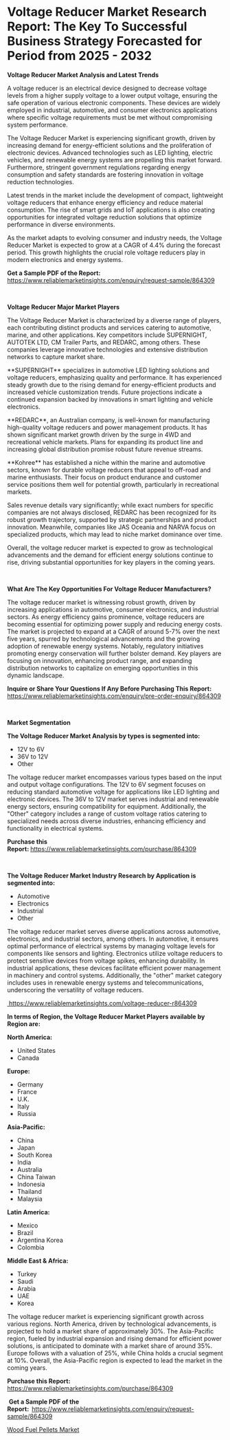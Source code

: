 <p><h1>Voltage Reducer Market Research Report: The Key To Successful Business Strategy Forecasted for Period from 2025 - 2032</h1></p><p><strong>Voltage Reducer Market Analysis and Latest Trends</strong></p>
<p><p>A voltage reducer is an electrical device designed to decrease voltage levels from a higher supply voltage to a lower output voltage, ensuring the safe operation of various electronic components. These devices are widely employed in industrial, automotive, and consumer electronics applications where specific voltage requirements must be met without compromising system performance.</p><p>The Voltage Reducer Market is experiencing significant growth, driven by increasing demand for energy-efficient solutions and the proliferation of electronic devices. Advanced technologies such as LED lighting, electric vehicles, and renewable energy systems are propelling this market forward. Furthermore, stringent government regulations regarding energy consumption and safety standards are fostering innovation in voltage reduction technologies.</p><p>Latest trends in the market include the development of compact, lightweight voltage reducers that enhance energy efficiency and reduce material consumption. The rise of smart grids and IoT applications is also creating opportunities for integrated voltage reduction solutions that optimize performance in diverse environments.</p><p>As the market adapts to evolving consumer and industry needs, the Voltage Reducer Market is expected to grow at a CAGR of 4.4% during the forecast period. This growth highlights the crucial role voltage reducers play in modern electronics and energy systems.</p></p>
<p><strong>Get a Sample PDF of the Report:&nbsp;</strong> <a href="https://www.reliablemarketinsights.com/enquiry/request-sample/864309?utm_campaign=1938&utm_medium=2&utm_source=Github&utm_content=ia&utm_term=07042025&utm_id=voltage-reducer">https://www.reliablemarketinsights.com/enquiry/request-sample/864309</a></p>
<p>&nbsp;</p>
<p><strong>Voltage Reducer Major Market Players</strong></p>
<p><p>The Voltage Reducer Market is characterized by a diverse range of players, each contributing distinct products and services catering to automotive, marine, and other applications. Key competitors include SUPERNIGHT, AUTOTEK LTD, CM Trailer Parts, and REDARC, among others. These companies leverage innovative technologies and extensive distribution networks to capture market share.</p><p>**SUPERNIGHT** specializes in automotive LED lighting solutions and voltage reducers, emphasizing quality and performance. It has experienced steady growth due to the rising demand for energy-efficient products and increased vehicle customization trends. Future projections indicate a continued expansion backed by innovations in smart lighting and vehicle electronics.</p><p>**REDARC**, an Australian company, is well-known for manufacturing high-quality voltage reducers and power management products. It has shown significant market growth driven by the surge in 4WD and recreational vehicle markets. Plans for expanding its product line and increasing global distribution promise robust future revenue streams.</p><p>**Kohree** has established a niche within the marine and automotive sectors, known for durable voltage reducers that appeal to off-road and marine enthusiasts. Their focus on product endurance and customer service positions them well for potential growth, particularly in recreational markets.</p><p>Sales revenue details vary significantly; while exact numbers for specific companies are not always disclosed, REDARC has been recognized for its robust growth trajectory, supported by strategic partnerships and product innovation. Meanwhile, companies like JAS Oceania and NARVA focus on specialized products, which may lead to niche market dominance over time.</p><p>Overall, the voltage reducer market is expected to grow as technological advancements and the demand for efficient energy solutions continue to rise, driving substantial opportunities for key players in the coming years.</p></p>
<p>&nbsp;</p>
<p><strong>What Are The Key Opportunities For Voltage Reducer Manufacturers?</strong></p>
<p><p>The voltage reducer market is witnessing robust growth, driven by increasing applications in automotive, consumer electronics, and industrial sectors. As energy efficiency gains prominence, voltage reducers are becoming essential for optimizing power supply and reducing energy costs. The market is projected to expand at a CAGR of around 5-7% over the next five years, spurred by technological advancements and the growing adoption of renewable energy systems. Notably, regulatory initiatives promoting energy conservation will further bolster demand. Key players are focusing on innovation, enhancing product range, and expanding distribution networks to capitalize on emerging opportunities in this dynamic landscape.</p></p>
<p><strong>Inquire or Share Your Questions If Any Before Purchasing This Report:</strong> <a href="https://www.reliablemarketinsights.com/enquiry/pre-order-enquiry/864309?utm_campaign=1938&utm_medium=2&utm_source=Github&utm_content=ia&utm_term=07042025&utm_id=voltage-reducer">https://www.reliablemarketinsights.com/enquiry/pre-order-enquiry/864309</a></p>
<p>&nbsp;</p>
<p><strong>Market Segmentation</strong></p>
<p><strong>The Voltage Reducer Market Analysis by types is segmented into:</strong></p>
<p><ul><li>12V to 6V</li><li>36V to 12V</li><li>Other</li></ul></p>
<p><p>The voltage reducer market encompasses various types based on the input and output voltage configurations. The 12V to 6V segment focuses on reducing standard automotive voltage for applications like LED lighting and electronic devices. The 36V to 12V market serves industrial and renewable energy sectors, ensuring compatibility for equipment. Additionally, the "Other" category includes a range of custom voltage ratios catering to specialized needs across diverse industries, enhancing efficiency and functionality in electrical systems.</p></p>
<p><strong>Purchase this Report:&nbsp;</strong><a href="https://www.reliablemarketinsights.com/purchase/864309?utm_campaign=1938&utm_medium=2&utm_source=Github&utm_content=ia&utm_term=07042025&utm_id=voltage-reducer">https://www.reliablemarketinsights.com/purchase/864309</a></p>
<p>&nbsp;</p>
<p><strong>The Voltage Reducer Market Industry Research by Application is segmented into:</strong></p>
<p><ul><li>Automotive</li><li>Electronics</li><li>Industrial</li><li>Other</li></ul></p>
<p><p>The voltage reducer market serves diverse applications across automotive, electronics, and industrial sectors, among others. In automotive, it ensures optimal performance of electrical systems by managing voltage levels for components like sensors and lighting. Electronics utilize voltage reducers to protect sensitive devices from voltage spikes, enhancing durability. In industrial applications, these devices facilitate efficient power management in machinery and control systems. Additionally, the "other" market category includes uses in renewable energy systems and telecommunications, underscoring the versatility of voltage reducers.</p></p>
<p><a href="https://www.reliablemarketinsights.com/voltage-reducer-r864309?utm_campaign=1938&utm_medium=2&utm_source=Github&utm_content=ia&utm_term=07042025&utm_id=voltage-reducer">&nbsp;https://www.reliablemarketinsights.com/voltage-reducer-r864309</a></p>
<p><strong>In terms of Region, the Voltage Reducer Market Players available by Region are:</strong></p>
<p>
    <p> <strong> North America: </strong>
        <ul>
            <li>United States</li>
            <li>Canada</li>
        </ul>
        </p> 
    <p> <strong> Europe: </strong>
        <ul>
            <li>Germany</li>
            <li>France</li>
            <li>U.K.</li>
            <li>Italy</li>
            <li>Russia</li>
        </ul>
        </p> 
    <p> <strong> Asia-Pacific: </strong>
        <ul>
            <li>China</li>
            <li>Japan</li>
            <li>South Korea</li>
            <li>India</li>
            <li>Australia</li>
            <li>China Taiwan</li>
            <li>Indonesia</li>
            <li>Thailand</li>
            <li>Malaysia</li>
        </ul>
        </p> 
    <p> <strong> Latin America: </strong>
        <ul>
            <li>Mexico</li>
            <li>Brazil</li>
            <li>Argentina Korea</li>
            <li>Colombia</li>
        </ul>
        </p> 
    <p> <strong> Middle East & Africa: </strong>
        <ul>
            <li>Turkey</li>
            <li>Saudi</li>
            <li>Arabia</li>
            <li>UAE</li>
            <li>Korea</li>
        </ul>
    </p>
    </p>
<p><p>The voltage reducer market is experiencing significant growth across various regions. North America, driven by technological advancements, is projected to hold a market share of approximately 30%. The Asia-Pacific region, fueled by industrial expansion and rising demand for efficient power solutions, is anticipated to dominate with a market share of around 35%. Europe follows with a valuation of 25%, while China holds a crucial segment at 10%. Overall, the Asia-Pacific region is expected to lead the market in the coming years.</p></p>
<p><strong>Purchase this Report: </strong><a href="https://www.reliablemarketinsights.com/purchase/864309?utm_campaign=1938&utm_medium=2&utm_source=Github&utm_content=ia&utm_term=07042025&utm_id=voltage-reducer">https://www.reliablemarketinsights.com/purchase/864309</a></p>
<p>&nbsp;<strong>Get a Sample PDF of the Report:&nbsp;&nbsp;</strong><a href="https://www.reliablemarketinsights.com/enquiry/request-sample/864309?utm_campaign=1938&utm_medium=2&utm_source=Github&utm_content=ia&utm_term=07042025&utm_id=voltage-reducer">https://www.reliablemarketinsights.com/enquiry/request-sample/864309</a></p>
<p><strong></strong></p>
<p><p><a href="https://github.com/angelajermaine/Market-Research-Report-List-6/blob/main/wood-fuel-pellets-market.md?utm_campaign=1938&utm_medium=2&utm_source=Github&utm_content=ia&utm_term=07042025&utm_id=voltage-reducer">Wood Fuel Pellets Market</a></p></p>